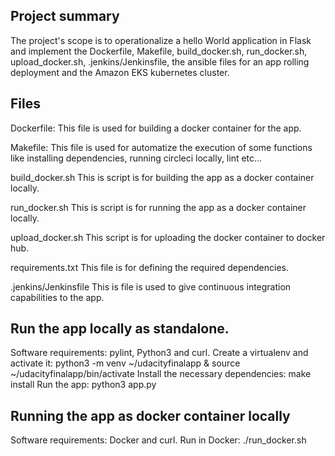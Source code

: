 ## Project summary

The project's scope is to operationalize a hello World application in Flask and implement the  Dockerfile, Makefile, build_docker.sh, run_docker.sh, upload_docker.sh, .jenkins/Jenkinsfile, the ansible files for an app rolling deployment and  the Amazon EKS kubernetes cluster.

## Files

Dockerfile:
This file is used for building a docker container for the app.

Makefile:
This file is used for automatize the execution of some functions like installing dependencies, running circleci locally, lint etc...

build_docker.sh
This is script is for building the app as a docker container locally.

run_docker.sh
This is script is for running the app as a docker container locally.

upload_docker.sh
This script is for uploading the docker container to docker hub.

requirements.txt
This file is for defining the required dependencies.

.jenkins/Jenkinsfile
This is file is used to give continuous integration capabilities to the app.

## Run the app locally as standalone.

Software requirements: pylint, Python3 and curl.
Create a virtualenv and activate it: python3 -m venv ~/udacityfinalapp & source ~/udacityfinalapp/bin/activate
Install the necessary dependencies: make install
Run the app: python3 app.py

## Running the app as docker container locally

Software requirements: Docker and curl.
Run in Docker: ./run_docker.sh



